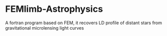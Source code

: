 # FEMlimb-Astrophysics
A fortran program based on FEM, it recovers LD profile of distant stars from gravitational microlensing light curves
